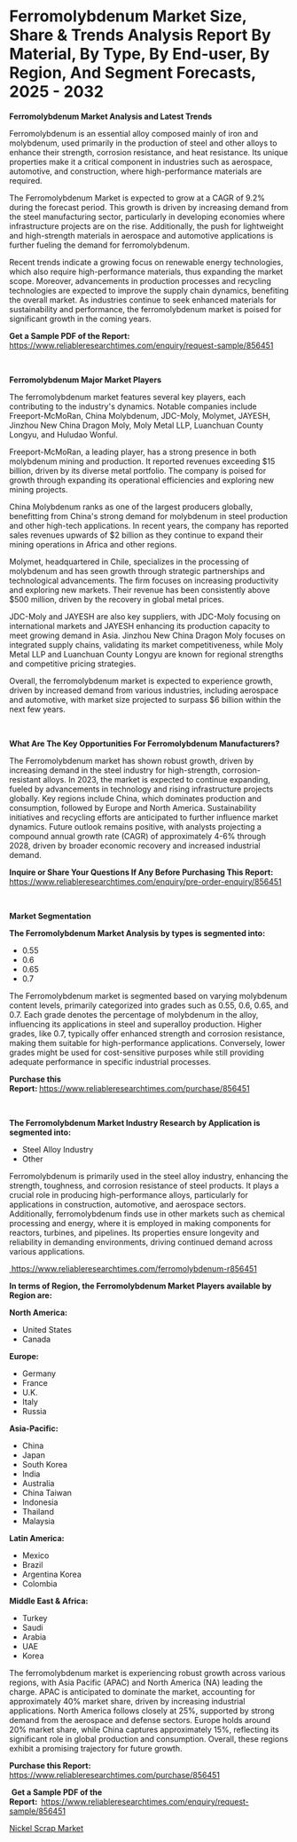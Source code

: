 <p><h1>Ferromolybdenum Market Size, Share & Trends Analysis Report By Material, By Type, By End-user, By Region, And Segment Forecasts, 2025 - 2032</h1></p><p><strong>Ferromolybdenum Market Analysis and Latest Trends</strong></p>
<p><p>Ferromolybdenum is an essential alloy composed mainly of iron and molybdenum, used primarily in the production of steel and other alloys to enhance their strength, corrosion resistance, and heat resistance. Its unique properties make it a critical component in industries such as aerospace, automotive, and construction, where high-performance materials are required.</p><p>The Ferromolybdenum Market is expected to grow at a CAGR of 9.2% during the forecast period. This growth is driven by increasing demand from the steel manufacturing sector, particularly in developing economies where infrastructure projects are on the rise. Additionally, the push for lightweight and high-strength materials in aerospace and automotive applications is further fueling the demand for ferromolybdenum.</p><p>Recent trends indicate a growing focus on renewable energy technologies, which also require high-performance materials, thus expanding the market scope. Moreover, advancements in production processes and recycling technologies are expected to improve the supply chain dynamics, benefiting the overall market. As industries continue to seek enhanced materials for sustainability and performance, the ferromolybdenum market is poised for significant growth in the coming years.</p></p>
<p><strong>Get a Sample PDF of the Report:&nbsp;</strong> <a href="https://www.reliableresearchtimes.com/enquiry/request-sample/856451?utm_campaign=2937&utm_medium=2&utm_source=Github&utm_content=ia&utm_term=31032025&utm_id=ferromolybdenum">https://www.reliableresearchtimes.com/enquiry/request-sample/856451</a></p>
<p>&nbsp;</p>
<p><strong>Ferromolybdenum Major Market Players</strong></p>
<p><p>The ferromolybdenum market features several key players, each contributing to the industry's dynamics. Notable companies include Freeport-McMoRan, China Molybdenum, JDC-Moly, Molymet, JAYESH, Jinzhou New China Dragon Moly, Moly Metal LLP, Luanchuan County Longyu, and Huludao Wonful.</p><p>Freeport-McMoRan, a leading player, has a strong presence in both molybdenum mining and production. It reported revenues exceeding $15 billion, driven by its diverse metal portfolio. The company is poised for growth through expanding its operational efficiencies and exploring new mining projects.</p><p>China Molybdenum ranks as one of the largest producers globally, benefitting from China's strong demand for molybdenum in steel production and other high-tech applications. In recent years, the company has reported sales revenues upwards of $2 billion as they continue to expand their mining operations in Africa and other regions.</p><p>Molymet, headquartered in Chile, specializes in the processing of molybdenum and has seen growth through strategic partnerships and technological advancements. The firm focuses on increasing productivity and exploring new markets. Their revenue has been consistently above $500 million, driven by the recovery in global metal prices.</p><p>JDC-Moly and JAYESH are also key suppliers, with JDC-Moly focusing on international markets and JAYESH enhancing its production capacity to meet growing demand in Asia. Jinzhou New China Dragon Moly focuses on integrated supply chains, validating its market competitiveness, while Moly Metal LLP and Luanchuan County Longyu are known for regional strengths and competitive pricing strategies.</p><p>Overall, the ferromolybdenum market is expected to experience growth, driven by increased demand from various industries, including aerospace and automotive, with market size projected to surpass $6 billion within the next few years.</p></p>
<p>&nbsp;</p>
<p><strong>What Are The Key Opportunities For Ferromolybdenum Manufacturers?</strong></p>
<p><p>The Ferromolybdenum market has shown robust growth, driven by increasing demand in the steel industry for high-strength, corrosion-resistant alloys. In 2023, the market is expected to continue expanding, fueled by advancements in technology and rising infrastructure projects globally. Key regions include China, which dominates production and consumption, followed by Europe and North America. Sustainability initiatives and recycling efforts are anticipated to further influence market dynamics. Future outlook remains positive, with analysts projecting a compound annual growth rate (CAGR) of approximately 4-6% through 2028, driven by broader economic recovery and increased industrial demand.</p></p>
<p><strong>Inquire or Share Your Questions If Any Before Purchasing This Report:</strong> <a href="https://www.reliableresearchtimes.com/enquiry/pre-order-enquiry/856451?utm_campaign=2937&utm_medium=2&utm_source=Github&utm_content=ia&utm_term=31032025&utm_id=ferromolybdenum">https://www.reliableresearchtimes.com/enquiry/pre-order-enquiry/856451</a></p>
<p>&nbsp;</p>
<p><strong>Market Segmentation</strong></p>
<p><strong>The Ferromolybdenum Market Analysis by types is segmented into:</strong></p>
<p><ul><li>0.55</li><li>0.6</li><li>0.65</li><li>0.7</li></ul></p>
<p><p>The Ferromolybdenum market is segmented based on varying molybdenum content levels, primarily categorized into grades such as 0.55, 0.6, 0.65, and 0.7. Each grade denotes the percentage of molybdenum in the alloy, influencing its applications in steel and superalloy production. Higher grades, like 0.7, typically offer enhanced strength and corrosion resistance, making them suitable for high-performance applications. Conversely, lower grades might be used for cost-sensitive purposes while still providing adequate performance in specific industrial processes.</p></p>
<p><strong>Purchase this Report:&nbsp;</strong><a href="https://www.reliableresearchtimes.com/purchase/856451?utm_campaign=2937&utm_medium=2&utm_source=Github&utm_content=ia&utm_term=31032025&utm_id=ferromolybdenum">https://www.reliableresearchtimes.com/purchase/856451</a></p>
<p>&nbsp;</p>
<p><strong>The Ferromolybdenum Market Industry Research by Application is segmented into:</strong></p>
<p><ul><li>Steel Alloy Industry</li><li>Other</li></ul></p>
<p><p>Ferromolybdenum is primarily used in the steel alloy industry, enhancing the strength, toughness, and corrosion resistance of steel products. It plays a crucial role in producing high-performance alloys, particularly for applications in construction, automotive, and aerospace sectors. Additionally, ferromolybdenum finds use in other markets such as chemical processing and energy, where it is employed in making components for reactors, turbines, and pipelines. Its properties ensure longevity and reliability in demanding environments, driving continued demand across various applications.</p></p>
<p><a href="https://www.reliableresearchtimes.com/ferromolybdenum-r856451?utm_campaign=2937&utm_medium=2&utm_source=Github&utm_content=ia&utm_term=31032025&utm_id=ferromolybdenum">&nbsp;https://www.reliableresearchtimes.com/ferromolybdenum-r856451</a></p>
<p><strong>In terms of Region, the Ferromolybdenum Market Players available by Region are:</strong></p>
<p>
    <p> <strong> North America: </strong>
        <ul>
            <li>United States</li>
            <li>Canada</li>
        </ul>
        </p> 
    <p> <strong> Europe: </strong>
        <ul>
            <li>Germany</li>
            <li>France</li>
            <li>U.K.</li>
            <li>Italy</li>
            <li>Russia</li>
        </ul>
        </p> 
    <p> <strong> Asia-Pacific: </strong>
        <ul>
            <li>China</li>
            <li>Japan</li>
            <li>South Korea</li>
            <li>India</li>
            <li>Australia</li>
            <li>China Taiwan</li>
            <li>Indonesia</li>
            <li>Thailand</li>
            <li>Malaysia</li>
        </ul>
        </p> 
    <p> <strong> Latin America: </strong>
        <ul>
            <li>Mexico</li>
            <li>Brazil</li>
            <li>Argentina Korea</li>
            <li>Colombia</li>
        </ul>
        </p> 
    <p> <strong> Middle East & Africa: </strong>
        <ul>
            <li>Turkey</li>
            <li>Saudi</li>
            <li>Arabia</li>
            <li>UAE</li>
            <li>Korea</li>
        </ul>
    </p>
    </p>
<p><p>The ferromolybdenum market is experiencing robust growth across various regions, with Asia Pacific (APAC) and North America (NA) leading the charge. APAC is anticipated to dominate the market, accounting for approximately 40% market share, driven by increasing industrial applications. North America follows closely at 25%, supported by strong demand from the aerospace and defense sectors. Europe holds around 20% market share, while China captures approximately 15%, reflecting its significant role in global production and consumption. Overall, these regions exhibit a promising trajectory for future growth.</p></p>
<p><strong>Purchase this Report: </strong><a href="https://www.reliableresearchtimes.com/purchase/856451?utm_campaign=2937&utm_medium=2&utm_source=Github&utm_content=ia&utm_term=31032025&utm_id=ferromolybdenum">https://www.reliableresearchtimes.com/purchase/856451</a></p>
<p>&nbsp;<strong>Get a Sample PDF of the Report:&nbsp;&nbsp;</strong><a href="https://www.reliableresearchtimes.com/enquiry/request-sample/856451?utm_campaign=2937&utm_medium=2&utm_source=Github&utm_content=ia&utm_term=31032025&utm_id=ferromolybdenum">https://www.reliableresearchtimes.com/enquiry/request-sample/856451</a></p>
<p><strong></strong></p>
<p><p><a href="https://github.com/hunanuzmez/Market-Research-Report-List-1/blob/main/nickel-scrap-market.md?utm_campaign=2937&utm_medium=2&utm_source=Github&utm_content=ia&utm_term=31032025&utm_id=ferromolybdenum">Nickel Scrap Market</a></p></p>
